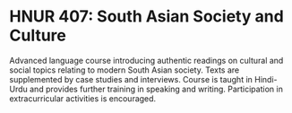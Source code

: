 # HNUR 407: South Asian Society and Culture

Advanced language course introducing authentic readings on cultural and social topics relating to modern South Asian society. Texts are supplemented by case studies and interviews. Course is taught in Hindi-Urdu and provides further training in speaking and writing. Participation in extracurricular activities is encouraged.
